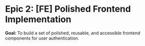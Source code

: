 # Epic 2: [FE] Polished Frontend Implementation

**Goal:** To build a set of polished, reusable, and accessible frontend components for user
authentication.
